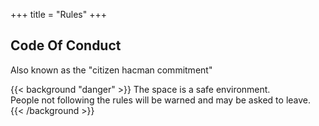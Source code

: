+++
    title = "Rules"
+++

## Code Of Conduct
Also known as the "citizen hacman commitment"


{{< background "danger" >}}
The space is a safe environment.<br/> People not following the rules will be warned and may be asked to leave.
{{< /background >}}

